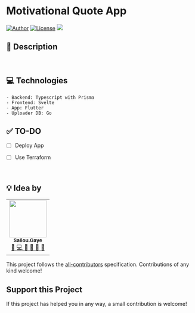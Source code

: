 # Motivational Quote App
[![Author](https://img.shields.io/badge/Author-Saliou%20Gaye-blue)](https://github.com/saliougaye)
[![License](https://img.shields.io/badge/license-MIT-green)](https://github.com/saliougaye/PortfolioTemplate/blob/master/LICENSE.md)
![](https://badgen.net/badge/Open%20Source%20%3F/Yes/blue?icon=github)  



## 📖 Description

<br/>

## 💻 Technologies
```
- Backend: Typescript with Prisma
- Frontend: Svelte 
- App: Flutter
- Uploader DB: Go 
```

## ✅ TO-DO

- [ ] Deploy App
- [ ] Use Terraform



<br/>

## 💡 Idea by

<!-- markdownlint-disable -->
<table>
  <tr>
    <td align="center">
        <a href="https://github.com/saliougaye">
            <img src="https://avatars.githubusercontent.com/u/72109418?v=4" width="100px;" alt=""/>
            <br />
            <sub>
                <b>Saliou Gaye</b>
            </sub>
        </a>
        <br />
        <a href="#" title="Ideas, Planning, & Feedback">
            🤔
        </a>
        <a href="#" title="Code">
            💻
        </a>
        <a href="#" title="Reviewed Pull Requests">
            👀
        </a> 
        <a href="#" title="Documentation">
            📖
        </a>
        <a href="#" title="Bug Reports">
            🐛
        </a> 
        <a href="#" title="Maintenance">
            🚧
        </a>
    </td>
</table>

This project follows the [all-contributors](https://github.com/all-contributors/all-contributors) specification. Contributions of any kind welcome!

## Support this Project
If this project has helped you in any way, a small contribution is welcome!